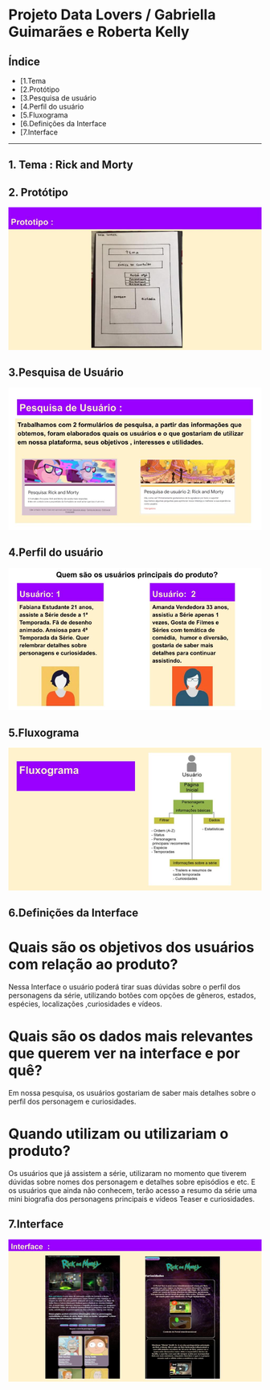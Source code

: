 # Projeto Data Lovers / Gabriella Guimarães e Roberta Kelly 

## Índice

* [1.Tema 
* [2.Protótipo
* [3.Pesquisa de usuário
* [4.Perfil do usuário 
* [5.Fluxograma
* [6.Definições da Interface
* [7.Interface

***

## 1. Tema : Rick and Morty 

## 2. Protótipo
![Protótipo](https://github.com/RobertaKelly/SAP005-data-lovers/blob/b7c1c8578e9d15b8a987f4b5936a5918f5e9cedb/src/Readme/Projeto%20Data%20Lovers%20SAP005%20Prototipo.jpg)


## 3.Pesquisa de Usuário 
![Pesquisa de Usuário](https://github.com/RobertaKelly/SAP005-data-lovers/blob/b7c1c8578e9d15b8a987f4b5936a5918f5e9cedb/src/Readme/Projeto%20Data%20Lovers%20SAP005%20(1)Pesquisa.jpg)


## 4.Perfil do usuário 
![Perfil do usuário](https://github.com/RobertaKelly/SAP005-data-lovers/blob/b7c1c8578e9d15b8a987f4b5936a5918f5e9cedb/src/Readme/Projeto%20Data%20Lovers%20SAP005%20Usuario.jpg)


## 5.Fluxograma
![Fluxograma](https://github.com/RobertaKelly/SAP005-data-lovers/blob/b7c1c8578e9d15b8a987f4b5936a5918f5e9cedb/src/Readme/Peojeto%20Data%20Lovres%20Fluxograma.jpg)

## 6.Definições da Interface

# Quais são os objetivos dos usuários com relação ao produto?

 Nessa Interface o usuário poderá tirar suas dúvidas sobre o perfil dos personagens da série, utilizando botões com opções de gêneros, estados, espécies, localizações ,curiosidades e vídeos. 

# Quais são os dados mais relevantes que querem ver na interface e por quê?

 Em nossa pesquisa, os usuários gostariam de saber mais detalhes sobre o perfil dos personagem e curiosidades. 

# Quando utilizam ou utilizariam o produto?

 Os usuários que já assistem a série, utilizaram no momento que tiverem dúvidas sobre nomes dos personagem e detalhes sobre episódios e etc. 
E os usuários que ainda não conhecem, terão acesso a resumo da série uma mini biografia dos personagens principais e vídeos Teaser e curiosidades.


## 7.Interface
![interface](https://github.com/RobertaKelly/SAP005-data-lovers/blob/b7c1c8578e9d15b8a987f4b5936a5918f5e9cedb/src/Readme/Projeto%20Data%20Lovers%20SAP005%20(4)%20Interface.jpg)



